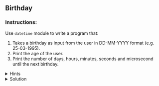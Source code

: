 
## Birthday
### Instructions:

Use `datetime` module to write a program that:

1. Takes a birthday as input from the user in DD-MM-YYYY format (e.g. 25-03-1995).
2. Print the age of the user.
3. Print the number of days, hours, minutes, seconds and microsecond until the next birthday.





<details>
  <summary>
     Hints
  </summary>

  <li>Use <b>strptime()</b>  method from datetime module. </li>
  <li>Check how to get the year part from the date. </li>
  <li>Use replace() method from datetime module for calculating the next birthday. </li>
</details>




<details>
  <summary>
     Solution
  </summary>

```Python
    from datetime import datetime

    birthday = input("Please enter your birthday in DD-MM-YYYY format: ")
    date_format = "%d-%m-%Y"
    birthday_datetime = datetime.strptime(birthday, date_format)
    today = datetime.today()
    print("Your age is:", today.year - birthday_datetime.year)
    next_birthday = birthday_datetime.replace(year=today.year)
    
    if next_birthday < today:
      next_birthday = birthday_datetime.replace(year=today.year + 1)
      time_until_next_birthday = next_birthday - today  print("The time until the next birthday is:", time_until_next_birthday) 
```

</details>




